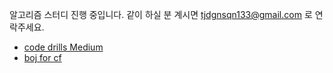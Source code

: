 알고리즘 스터디 진행 중입니다.
같이 하실 분 계시면 tjdgnsqn133@gmail.com 로 연락주세요.

- [code drills Medium](https://recommender.codedrills.io/profile?handles=tjdgnsqn3)
- [boj for cf](https://www.acmicpc.net/problemset?sort=random_desc&solvedac_option=xz%2Cxn&submit=fa%2Cus&tier=6%2C7%2C8%2C9%2C10%2C11%2C12%2C13%2C14%2C15%2C16&style=cs&style_if=nand&algo=109%2C128%2C33%2C12%2C25&algo_if=or&open=1)
